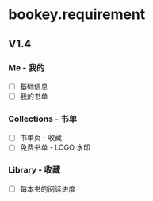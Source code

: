 # bookey.requirement

## V1.4

### Me - 我的
- [ ] 基础信息
- [ ] 我的书单

### Collections - 书单
- [ ] 书单页 - 收藏
- [ ] 免费书单 - LOGO 水印

### Library - 收藏

- [ ] 每本书的阅读进度
